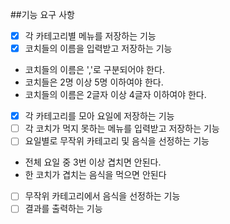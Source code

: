 ##기능 요구 사항

- [x] 각 카테고리별 메뉴를 저장하는 기능
- [x] 코치들의 이름을 입력받고 저장하는 기능
* 코치들의 이름은 ','로 구분되어야 한다.
* 코치들은 2명 이상 5명 이하여야 한다.
* 코치들의 이름은 2글자 이상 4글자 이하여야 한다.
- [x] 각 카테고리를 모아 요일에 저장하는 기능
- [ ] 각 코치가 먹지 못하는 메뉴를 입력받고 저장하는 기능
- [ ] 요일별로 무작위 카테고리 및 음식을 선정하는 기능
* 전체 요일 중 3번 이상 겹치면 안된다.
* 한 코치가 겹치는 음식을 먹으면 안된다
- [ ] 무작위 카테고리에서 음식을 선정하는 기능
- [ ] 결과를 출력하는 기능